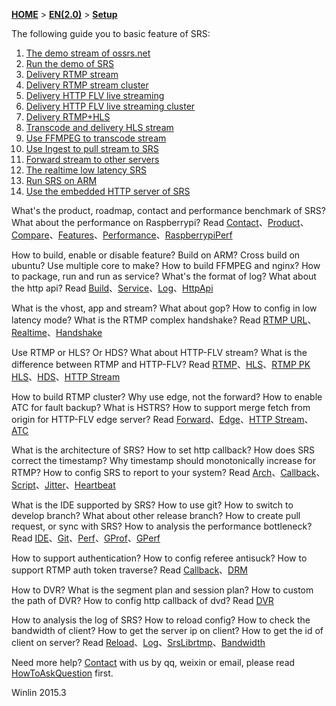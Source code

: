 [**HOME**](Home) > [**EN(2.0)**](v2_EN_Home) > [**Setup**](v2_EN_Setup)

The following guide you to basic feature of SRS:

1. [The demo stream of ossrs.net](v1_EN_LiveShow)
1. [Run the demo of SRS](v1_EN_SampleDemo)
1. [Delivery RTMP stream](v1_EN_SampleRTMP)
1. [Delivery RTMP stream cluster](v1_EN_SampleRTMPCluster)
1. [Delivery HTTP FLV live streaming](v2_EN_SampleHttpFlv)
1. [Delivery HTTP FLV live streaming cluster](v2_EN_SampleHttpFlvCluster)
1. [Delivery RTMP+HLS](v1_EN_SampleHLS)
1. [Transcode and delivery HLS stream](v1_EN_SampleTranscode2HLS)
1. [Use FFMPEG to transcode stream](v1_EN_SampleFFMPEG)
1. [Use Ingest to pull stream to SRS](v1_EN_SampleIngest)
1. [Forward stream to other servers](v1_EN_SampleForward)
1. [The realtime low latency SRS](v2_EN_SampleRealtime)
1. [Run SRS on ARM](v1_EN_SampleARM)
1. [Use the embedded HTTP server of SRS](v2_EN_SampleHTTP)

What's the product, roadmap, contact and performance benchmark of SRS? What about the performance on Raspberrypi? Read [Contact](v1_EN_Contact)、[Product](v1_EN_Product)、[Compare](v2_EN_Compare)、[Features](v2_EN_Features)、[Performance](v1_EN_Performance)、[RaspberrypiPerf](v1_EN_RaspberryPi)

How to build, enable or disable feature? Build on ARM? Cross build on ubuntu? Use multiple core to make? How to build FFMPEG and nginx? How to package, run and run as service? What's the format of log? What about the http api? Read [Build](v2_EN_Build)、[Service](v1_EN_LinuxService)、[Log](v1_EN_SrsLog)、[HttpApi](v2_EN_HTTPApi)

What is the vhost, app and stream? What about gop? How to config in low latency mode? What is the RTMP complex handshake? Read [RTMP URL](v1_EN_RtmpUrlVhost)、[Realtime](v2_EN_LowLatency)、[Handshake](v1_EN_RTMPHandshake)

Use RTMP or HLS? Or HDS? What about HTTP-FLV stream? What is the difference between RTMP and HTTP-FLV? Read [RTMP](v1_EN_DeliveryRTMP)、[HLS](v2_EN_DeliveryHLS)、[RTMP PK HLS](v1_EN_RTMP.PK.HTTP)、[HDS](v2_EN_DeliveryHDS)、[HTTP Stream](v2_EN_DeliveryHttpStream)

How to build RTMP cluster? Why use edge, not the forward? How to enable ATC for fault backup? What is HSTRS? How to support merge fetch from origin for HTTP-FLV edge server? Read [Forward](v1_EN_Forward)、[Edge](v2_EN_Edge)、[HTTP Stream](v2_EN_DeliveryHttpStream)、[ATC](v1_EN_RTMP-ATC)

What is the architecture of SRS? How to set http callback? How does SRS correct the timestamp? Why timestamp should monotonically increase for RTMP? How to config SRS to report to your system? Read [Arch](v2_EN_Architecture)、[Callback](v2_EN_HTTPCallback)、[Script](v1_EN_ServerSideScript)、[Jitter](v2_EN_TimeJitter)、[Heartbeat](v1_EN_Heartbeat)

What is the IDE supported by SRS? How to use git? How to switch to develop branch? What about other release branch? How to create pull request, or sync with SRS? How to analysis the performance bottleneck? Read [IDE](v2_EN_IDE)、[Git](v1_EN_Git)、[Perf](v1_EN_Performance)、[GProf](v1_EN_GPROF)、[GPerf](v1_EN_GPERF)

How to support authentication? How to config referee antisuck? How to support RTMP auth token traverse? Read [Callback](v2_EN_HTTPCallback)、[DRM](v1_EN_DRM)

How to DVR? What is the segment plan and session plan? How to custom the path of DVR? How to config http callback of dvd? Read [DVR](v2_EN_DVR)

How to analysis the log of SRS? How to reload config? How to check the bandwidth of client? How to get the server ip on client? How to get the id of client on server? Read [Reload](v1_EN_Reload)、[Log](v1_EN_SrsLog)、[SrsLibrtmp](v2_EN_SrsLibrtmp)、[Bandwidth](v1_EN_BandwidthTestTool)

Need more help? [Contact](v1_EN_Contact) with us by qq, weixin or email, please read [HowToAskQuestion](v1_EN_HowToAskQuestion) first.

Winlin 2015.3
